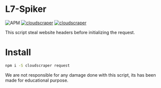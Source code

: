 # L7-Spiker
![APM](https://img.shields.io/apm/l/vim-mode?style=for-the-badge)
[![cloudscraper](https://img.shields.io/badge/NPM-cloudscraper-red?logo=npm&style=for-the-badge)](https://github.com/codemanki/cloudscraper)
[![cloudscraper](https://img.shields.io/badge/NPM-request-red?logo=npm&style=for-the-badge)](https://www.npmjs.com/package/request)

This script steal website headers before initializing the request.

# Install
```sh
npm i -S cloudscraper request
```

We are not responsible for any damage done with this script, its has been made for educational purpose.
